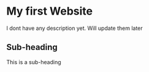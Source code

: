 # My first Website 
I dont have any description yet. Will update them later

## Sub-heading

This is a sub-heading
